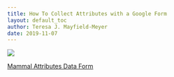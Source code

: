 ```yaml
---
title: How To Collect Attributes with a Google Form
layout: default_toc
author: Teresa J. Mayfield-Meyer
date: 2019-11-07
---
```

![](https://raw.githubusercontent.com/ArctosDB/documentation-wiki/gh-pages/tutorial_images/Bear%20Work%20in%20Progress.JPG) 


<a href="https://forms.gle/fEUajRmB79NHdmCK9">Mammal Attributes Data Form</a>

